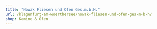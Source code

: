 ```yaml
---
title: "Nowak Fliesen und Ofen Ges.m.b.H."
url: /klagenfurt-am-woerthersee/nowak-fliesen-und-ofen-ges-m-b-h/
shop: Kamine & Öfen
---
```

